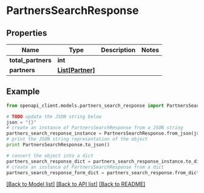 # PartnersSearchResponse


## Properties
Name | Type | Description | Notes
------------ | ------------- | ------------- | -------------
**total_partners** | **int** |  | 
**partners** | [**List[Partner]**](Partner.md) |  | 

## Example

```python
from openapi_client.models.partners_search_response import PartnersSearchResponse

# TODO update the JSON string below
json = "{}"
# create an instance of PartnersSearchResponse from a JSON string
partners_search_response_instance = PartnersSearchResponse.from_json(json)
# print the JSON string representation of the object
print PartnersSearchResponse.to_json()

# convert the object into a dict
partners_search_response_dict = partners_search_response_instance.to_dict()
# create an instance of PartnersSearchResponse from a dict
partners_search_response_form_dict = partners_search_response.from_dict(partners_search_response_dict)
```
[[Back to Model list]](../README.md#documentation-for-models) [[Back to API list]](../README.md#documentation-for-api-endpoints) [[Back to README]](../README.md)


